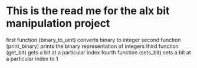 This is the read me for the alx bit manipulation project
=====================================================================================

first function (binary_to_uint)
		converts binary to integer
second function (print_binary)
		prints the binary representation of integers
third function (get_bit)
		gets a bit at a particular index
fourth function (sets_bit)
		sets a bit at a particular index to 1

